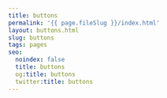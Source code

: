 ```yaml
---
title: buttons
permalink: '{{ page.fileSlug }}/index.html'
layout: buttons.html
slug: buttons
tags: pages
seo:
  noindex: false
  title: buttons
  og:title: buttons
  twitter:title: buttons
---
```



